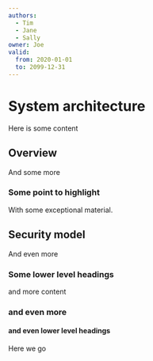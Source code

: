 ```yaml
---
authors:
  - Tim
  - Jane
  - Sally
owner: Joe
valid:
  from: 2020-01-01
  to: 2099-12-31
---
```


# System architecture

Here is some content

## Overview

And some more

### Some point to highlight

With some exceptional material.

## Security model

And even more

### Some lower level headings

and more content

### and even more

#### and even lower level headings

Here we go
